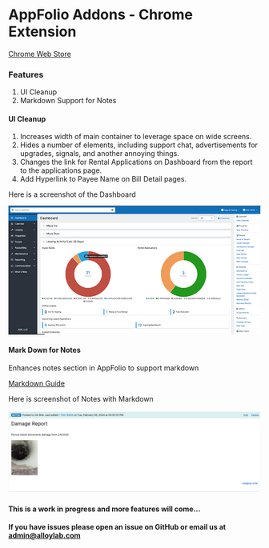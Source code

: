 # AppFolio Addons - Chrome Extension

[Chrome Web Store](https://chromewebstore.google.com/detail/appfolio-addons/nenehgaifcbdcbpikefdehbggokeodim)

### Features
1. UI Cleanup
2. Markdown Support for Notes

#### UI Cleanup
1. Increases width of main container to leverage space on wide screens.
2. Hides a number of elements, including support chat, advertisements for upgrades, signals, and another annoying things. 
3. Changes the link for Rental Applications on Dashboard from the report to the applications page.
4. Add Hyperlink to Payee Name on Bill Detail pages.

Here is a screenshot of the Dashboard

![notes markdown](images/screenshot1.png)

#### Mark Down for Notes
Enhances notes section in AppFolio to support markdown

[Markdown Guide](https://www.markdownguide.org/)

Here is screenshot of Notes with Markdown

![notes markdown](images/screenshot2.png)

#### This is a work in progress and more features will come...

#### If you have issues please open an issue on GitHub or email us at admin@alloylab.com